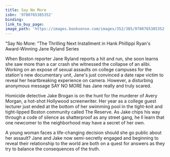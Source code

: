 ```yaml
---
title: Say No More
isbn: '9780765385352'
binding:
link_to_buy_page:
image_path: 'https://images.booksense.com/images/352/385/9780765385352.jpg'
---
```



"Say No More: "The Thrilling Next Installment in Hank Phillippi Ryan's Award-Winning Jane Ryland Series

When Boston reporter Jane Ryland reports a hit and run, she soon learns she saw more than a car crash she witnessed the collapse of an alibi. Working on an expose of sexual assaults on college campuses for the station's new documentary unit, Jane's just convinced a date rape victim to reveal her heartbreaking experience on camera. However, a disturbing anonymous message SAY NO MORE has Jane really and truly scared.

Homicide detective Jake Brogan is on the hunt for the murderer of Avery Morgan, a hot-shot Hollywood screenwriter. Her year as a college guest lecturer just ended at the bottom of her swimming pool in the tight-knit and tight-lipped Boston community called The Reserve. As Jake chips his way through a code of silence as shatterproof as any street gang, he ll learn that one newcomer to the neighborhood may have a secret of her own.

A young woman faces a life-changing decision should she go public about her assault? Jane and Jake now semi-secretly engaged and beginning to reveal their relationship to the world are both on a quest for answers as they try to balance the consequences of the truth.